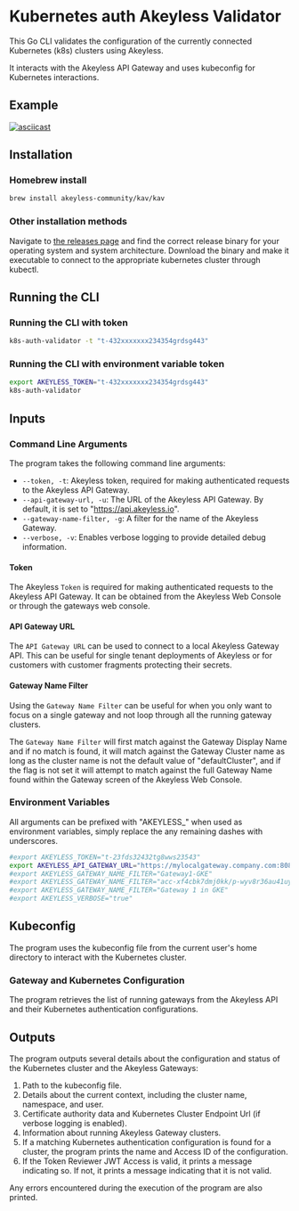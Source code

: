 # Kubernetes auth Akeyless Validator

This Go CLI validates the configuration of the currently connected Kubernetes (k8s) clusters using Akeyless. 

It interacts with the Akeyless API Gateway and uses kubeconfig for Kubernetes interactions.

## Example
[![asciicast](https://asciinema.org/a/588498.svg)](https://asciinema.org/a/588498)

## Installation

### Homebrew install

```sh
brew install akeyless-community/kav/kav
```

### Other installation methods

Navigate to [the releases page](https://github.com/akeyless-community/k8s-auth-validator/releases) and find the correct release binary for your operating system and system architecture. Download the binary and make it executable to connect to the appropriate kubernetes cluster through kubectl.

## Running the CLI

### Running the CLI with token

```sh
k8s-auth-validator -t "t-432xxxxxxx234354grdsg443"
```

### Running the CLI with environment variable token

```sh
export AKEYLESS_TOKEN="t-432xxxxxxx234354grdsg443"
k8s-auth-validator
```

## Inputs

### Command Line Arguments

The program takes the following command line arguments:

- `--token, -t`: Akeyless token, required for making authenticated requests to the Akeyless API Gateway.
- `--api-gateway-url, -u`: The URL of the Akeyless API Gateway. By default, it is set to "https://api.akeyless.io".
- `--gateway-name-filter, -g`: A filter for the name of the Akeyless Gateway.
- `--verbose, -v`: Enables verbose logging to provide detailed debug information.

#### Token

The Akeyless `Token` is required for making authenticated requests to the Akeyless API Gateway. It can be obtained from the Akeyless Web Console or through the gateways web console.

#### API Gateway URL

The `API Gateway URL` can be used to connect to a local Akeyless Gateway API. This can be useful for single tenant deployments of Akeyless or for customers with customer fragments protecting their secrets.

#### Gateway Name Filter

Using the `Gateway Name Filter` can be useful for when you only want to focus on a single gateway and not loop through all the running gateway clusters. 

The `Gateway Name Filter` will first match against the Gateway Display Name and if no match is found, it will match against the Gateway Cluster name as long as the cluster name is not the default value of "defaultCluster", and if the flag is not set it will attempt to match against the full Gateway Name found within the Gateway screen of the Akeyless Web Console.

### Environment Variables

All arguments can be prefixed with "AKEYLESS_" when used as environment variables, simply replace the any remaining dashes with underscores.

```sh
#export AKEYLESS_TOKEN="t-23fds32432tg8wws23543"
export AKEYLESS_API_GATEWAY_URL="https://mylocalgateway.company.com:8081"
#export AKEYLESS_GATEWAY_NAME_FILTER="Gateway1-GKE"
#export AKEYLESS_GATEWAY_NAME_FILTER="acc-xf4cbk7dmj0kk/p-wyv8r36au41uy/Gateway1-GKE"
#export AKEYLESS_GATEWAY_NAME_FILTER="Gateway 1 in GKE"
#export AKEYLESS_VERBOSE="true"
```


## Kubeconfig

The program uses the kubeconfig file from the current user's home directory to interact with the Kubernetes cluster.

### Gateway and Kubernetes Configuration

The program retrieves the list of running gateways from the Akeyless API and their Kubernetes authentication configurations.

## Outputs

The program outputs several details about the configuration and status of the Kubernetes cluster and the Akeyless Gateways:

1. Path to the kubeconfig file.
2. Details about the current context, including the cluster name, namespace, and user.
3. Certificate authority data and Kubernetes Cluster Endpoint Url (if verbose logging is enabled).
4. Information about running Akeyless Gateway clusters.
5. If a matching Kubernetes authentication configuration is found for a cluster, the program prints the name and Access ID of the configuration.
6. If the Token Reviewer JWT Access is valid, it prints a message indicating so. If not, it prints a message indicating that it is not valid.

Any errors encountered during the execution of the program are also printed.
